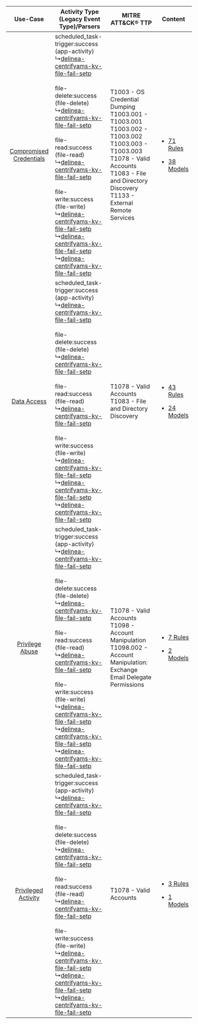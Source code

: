 |    Use-Case    | Activity Type (Legacy Event Type)/Parsers    | MITRE ATT&CK® TTP    | Content    |
|:----:| ---- | ---- | ---- |
| [Compromised Credentials](../../../UseCases/uc_compromised_credentials.md) |  scheduled_task-trigger:success (app-activity)<br> ↳[delinea-centrifyams-kv-file-fail-setp](Ps/pC_delineacentrifyamskvfilefailsetp.md)<br><br> file-delete:success (file-delete)<br> ↳[delinea-centrifyams-kv-file-fail-setp](Ps/pC_delineacentrifyamskvfilefailsetp.md)<br><br> file-read:success (file-read)<br> ↳[delinea-centrifyams-kv-file-fail-setp](Ps/pC_delineacentrifyamskvfilefailsetp.md)<br><br> file-write:success (file-write)<br> ↳[delinea-centrifyams-kv-file-fail-setp](Ps/pC_delineacentrifyamskvfilefailsetp.md)<br> ↳[delinea-centrifyams-kv-file-fail-setp](Ps/pC_delineacentrifyamskvfilefailsetp.md)<br> ↳[delinea-centrifyams-kv-file-fail-setp](Ps/pC_delineacentrifyamskvfilefailsetp.md)<br> | T1003 - OS Credential Dumping<br>T1003.001 - T1003.001<br>T1003.002 - T1003.002<br>T1003.003 - T1003.003<br>T1078 - Valid Accounts<br>T1083 - File and Directory Discovery<br>T1133 - External Remote Services<br> | [<ul><li>71 Rules</li></ul><ul><li>38 Models</li></ul>](RM/r_m_delinea_centrify_audit_and_monitoring_service_Compromised_Credentials.md) |
|    [Data Access](../../../UseCases/uc_data_access.md)    |  scheduled_task-trigger:success (app-activity)<br> ↳[delinea-centrifyams-kv-file-fail-setp](Ps/pC_delineacentrifyamskvfilefailsetp.md)<br><br> file-delete:success (file-delete)<br> ↳[delinea-centrifyams-kv-file-fail-setp](Ps/pC_delineacentrifyamskvfilefailsetp.md)<br><br> file-read:success (file-read)<br> ↳[delinea-centrifyams-kv-file-fail-setp](Ps/pC_delineacentrifyamskvfilefailsetp.md)<br><br> file-write:success (file-write)<br> ↳[delinea-centrifyams-kv-file-fail-setp](Ps/pC_delineacentrifyamskvfilefailsetp.md)<br> ↳[delinea-centrifyams-kv-file-fail-setp](Ps/pC_delineacentrifyamskvfilefailsetp.md)<br> ↳[delinea-centrifyams-kv-file-fail-setp](Ps/pC_delineacentrifyamskvfilefailsetp.md)<br> | T1078 - Valid Accounts<br>T1083 - File and Directory Discovery<br>    | [<ul><li>43 Rules</li></ul><ul><li>24 Models</li></ul>](RM/r_m_delinea_centrify_audit_and_monitoring_service_Data_Access.md)    |
|         [Privilege Abuse](../../../UseCases/uc_privilege_abuse.md)         |  scheduled_task-trigger:success (app-activity)<br> ↳[delinea-centrifyams-kv-file-fail-setp](Ps/pC_delineacentrifyamskvfilefailsetp.md)<br><br> file-delete:success (file-delete)<br> ↳[delinea-centrifyams-kv-file-fail-setp](Ps/pC_delineacentrifyamskvfilefailsetp.md)<br><br> file-read:success (file-read)<br> ↳[delinea-centrifyams-kv-file-fail-setp](Ps/pC_delineacentrifyamskvfilefailsetp.md)<br><br> file-write:success (file-write)<br> ↳[delinea-centrifyams-kv-file-fail-setp](Ps/pC_delineacentrifyamskvfilefailsetp.md)<br> ↳[delinea-centrifyams-kv-file-fail-setp](Ps/pC_delineacentrifyamskvfilefailsetp.md)<br> ↳[delinea-centrifyams-kv-file-fail-setp](Ps/pC_delineacentrifyamskvfilefailsetp.md)<br> | T1078 - Valid Accounts<br>T1098 - Account Manipulation<br>T1098.002 - Account Manipulation: Exchange Email Delegate Permissions<br>    | [<ul><li>7 Rules</li></ul><ul><li>2 Models</li></ul>](RM/r_m_delinea_centrify_audit_and_monitoring_service_Privilege_Abuse.md)    |
|     [Privileged Activity](../../../UseCases/uc_privileged_activity.md)     |  scheduled_task-trigger:success (app-activity)<br> ↳[delinea-centrifyams-kv-file-fail-setp](Ps/pC_delineacentrifyamskvfilefailsetp.md)<br><br> file-delete:success (file-delete)<br> ↳[delinea-centrifyams-kv-file-fail-setp](Ps/pC_delineacentrifyamskvfilefailsetp.md)<br><br> file-read:success (file-read)<br> ↳[delinea-centrifyams-kv-file-fail-setp](Ps/pC_delineacentrifyamskvfilefailsetp.md)<br><br> file-write:success (file-write)<br> ↳[delinea-centrifyams-kv-file-fail-setp](Ps/pC_delineacentrifyamskvfilefailsetp.md)<br> ↳[delinea-centrifyams-kv-file-fail-setp](Ps/pC_delineacentrifyamskvfilefailsetp.md)<br> ↳[delinea-centrifyams-kv-file-fail-setp](Ps/pC_delineacentrifyamskvfilefailsetp.md)<br> | T1078 - Valid Accounts<br>    | [<ul><li>3 Rules</li></ul><ul><li>1 Models</li></ul>](RM/r_m_delinea_centrify_audit_and_monitoring_service_Privileged_Activity.md)       |